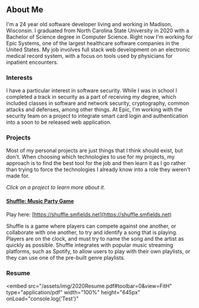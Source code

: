 ## About Me
I'm a 24 year old software developer living and working in Madison, Wisconsin. I graduated from North Carolina State University in 2020 with a Bachelor of Science degree in Computer Science. Right now I'm working for Epic Systems, one of the largest healthcare software companies in the United States. My job involves full stack web development on an electronic medical record system, with a focus on tools used by physicians for inpatient encounters.

### Interests
I have a particular interest in software security. While I was in school I completed a track in security as a part of receiving my degree, which included classes in software and network security, cryptography, common attacks and defenses, among other things. At Epic, I'm working with the security team on a project to integrate smart card login and authentication into a soon to be released web application. 

### Projects
Most of my personal projects are just things that I think should exist, but don't. When choosing which technologies to use for my projects, my approach is to find the best tool for the job and then learn it as I go rather than trying to force the technologies I already know into a role they weren't made for.

*Click on a project to learn more about it.*

#### [Shuffle: Music Party Game](Shuffle.md)
Play here: [https://shuffle.smfields.net](https://shuffle.smfields.net)

Shuffle is a game where players can compete against one another, or collaborate with one another, to try and identify a song that is playing. Players are on the clock, and must try to name the song and the artist as quickly as possible. Shuffle integrates with popular music streaming platforms, such as Spotify, to allow users to play with their own playlists, or they can use one of the pre-built genre playlists.

### Resume
<embed 
    src="/assets/img/2020Resume.pdf#toolbar=0&view=FitH" 
    type="application/pdf" 
    width="100%" 
    height="645px"
    onLoad="console.log('Test')"
>